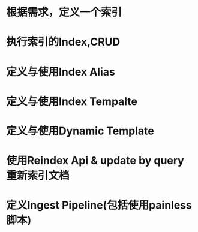 # 根据需求，定义一个索引

# 执行索引的Index,CRUD

# 定义与使用Index Alias

# 定义与使用Index Tempalte

# 定义与使用Dynamic Template

# 使用Reindex Api & update by query 重新索引文档

# 定义Ingest Pipeline(包括使用painless脚本)


